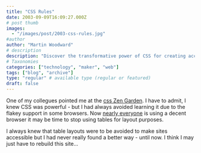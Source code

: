 ```yaml
---
title: "CSS Rules"
date: 2003-09-09T16:09:27.000Z
# post thumb
images:
  - "/images/post/2003-css-rules.jpg"
#author
author: "Martin Woodward"
# description
description: "Discover the transformative power of CSS for creating accessible layouts as I consider rebuilding my site beyond outdated table designs."
# Taxonomies
categories: ["technology", "maker", "web"]
tags: ["blog", "archive"]
type: "regular" # available type (regular or featured)
draft: false
---
```

One of my collegues pointed me at the [css Zen Garden](http://www.csszengarden.com/).  I have to admit, I knew CSS was powerful - but I had always avoided learning it due to the flakey support in some browsers.  Now [nearly everyone](http://www.google.com/press/zeitgeist.html) is using a decent browser it may be time to stop using tables for layout purposes.

I always knew that table layouts were to be avoided to make sites accessible but I had never really found a better way - until now.  I think I may just have to rebuild this site...